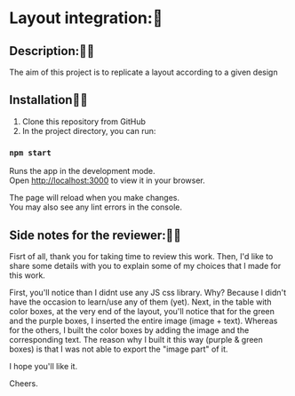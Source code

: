 # Layout integration::art:

## Description::woman_teacher:
The aim of this project is to replicate a layout according to a given design

## Installation:man_mechanic:
1. Clone this repository from GitHub
2. In the project directory, you can run:

### `npm start`

Runs the app in the development mode.\
Open [http://localhost:3000](http://localhost:3000) to view it in your browser.

The page will reload when you make changes.\
You may also see any lint errors in the console.


## Side notes for the reviewer::technologist:

Fisrt of all, thank you for taking time to review this work.
Then, I'd like to share some details with you to explain some of my choices that I made for this work.

First, you'll notice than I didnt use any JS css library. Why? Because I didn't have the occasion to learn/use any of them (yet).
Next, in the table with color boxes, at the very end of the layout, you'll notice that for the green and the purple boxes, I inserted the entire image (image + text).
Whereas for the others, I built the color boxes by adding the image and the corresponding text. The reason why I built it this way (purple & green boxes) is that I was not able to export the "image part" of it.


I hope you'll like it.

Cheers.





